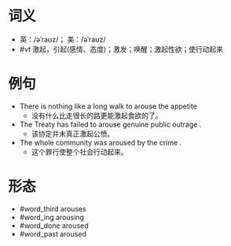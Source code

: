 # 词义
- 英：/əˈraʊz/； 美：/əˈraʊz/
- #vt 激起，引起(感情、态度)；激发；唤醒；激起性欲；使行动起来
# 例句
- There is nothing like a long walk to arouse the appetite
	- 没有什么比走很长的路更能激起食欲的了。
- The Treaty has failed to arouse genuine public outrage .
	- 该协定并未真正激起公愤。
- The whole community was aroused by the crime .
	- 这个罪行使整个社会行动起来。
# 形态
- #word_third arouses
- #word_ing arousing
- #word_done aroused
- #word_past aroused

